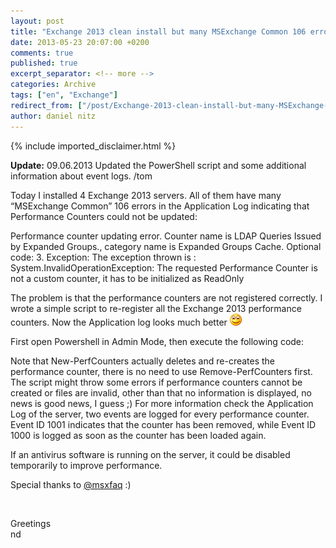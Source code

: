 ```yaml
---
layout: post
title: "Exchange 2013 clean install but many MSExchange Common 106 errors"
date: 2013-05-23 20:07:00 +0200
comments: true
published: true
excerpt_separator: <!-- more -->
categories: Archive
tags: ["en", "Exchange"]
redirect_from: ["/post/Exchange-2013-clean-install-but-many-MSExchange-Common-106-errors", "/post/exchange-2013-clean-install-but-many-msexchange-common-106-errors"]
author: daniel nitz
---
```

<!-- more -->
{% include imported_disclaimer.html %}
<p><strong>Update:</strong> 09.06.2013 Updated the PowerShell script and some additional information about event logs. /tom</p>
<p>Today I installed 4 Exchange 2013 servers. All of them have many &ldquo;MSExchange Common&rdquo; 106 errors in the Application Log indicating&nbsp;that Performance Counters could not be updated:</p>
<p>Performance counter updating error. Counter name is LDAP Queries Issued by Expanded Groups., category name is Expanded Groups Cache. Optional code: 3. Exception: The exception thrown is : System.InvalidOperationException: The requested Performance Counter is not a custom counter, it has to be initialized as ReadOnly</p>
<p>The problem is that the performance counters are not registered correctly. I wrote a simple script to re-register all the Exchange 2013&nbsp;performance counters. Now the Application log looks much better <img class="wlEmoticon wlEmoticon-smile" src="/assets/wlEmoticon-smile_2.png" alt="Smiley" /></p>
<p>First open Powershell in Admin Mode, then execute the following code:</p>
<script type="text/javascript" src="http://PoshCode.org/embed/4196"></script>
<p>Note that New-PerfCounters actually deletes and re-creates the performance counter, there is no need to use Remove-PerfCounters first. The script might throw some errors if performance counters cannot be created or files are invalid, other than that no information is displayed, no news is good news, I guess ;) For more information check the Application Log of the server, two events are logged for every performance counter. Event ID 1001 indicates that the counter has been removed, while Event ID 1000 is logged as soon as the counter has been loaded again.</p>
<p>If an antivirus software is running on the server, it could be disabled temporarily to improve performance.</p>
<p>Special thanks to <a href="https://twitter.com/msxfaq" target="_blank">@msxfaq</a>&nbsp;:)</p>
<p>&nbsp;</p>
<p>Greetings <br />nd</p>
